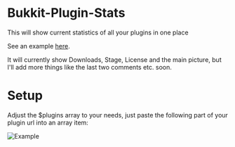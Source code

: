 Bukkit-Plugin-Stats
===================

This will show current statistics of all your plugins in one place


See an example [here](http://instancelabs.eu5.org/pluginstatus/).



It will currently show Downloads, Stage, License and the main picture, but I'll add more things like the last two comments etc. soon.



Setup
=====

Adjust the $plugins array to your needs, just paste the following part of your plugin url into an array item:

![Example](https://dl.dropboxusercontent.com/u/82137075/example.png)
